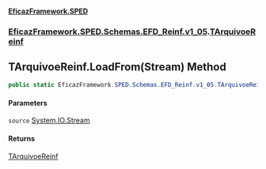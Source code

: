 #### [EficazFramework.SPED](EficazFrameworkSPED.md 'EficazFramework SPED')
### [EficazFramework.SPED.Schemas.EFD_Reinf.v1_05](EficazFramework.SPED.Schemas.EFD_Reinf.v1_05.md 'EficazFramework.SPED.Schemas.EFD_Reinf.v1_05').[TArquivoeReinf](EficazFramework.SPED.Schemas.EFD_Reinf.v1_05/TArquivoeReinf.md 'EficazFramework.SPED.Schemas.EFD_Reinf.v1_05.TArquivoeReinf')

## TArquivoeReinf.LoadFrom(Stream) Method

```csharp
public static EficazFramework.SPED.Schemas.EFD_Reinf.v1_05.TArquivoeReinf LoadFrom(System.IO.Stream source);
```
#### Parameters

<a name='EficazFramework.SPED.Schemas.EFD_Reinf.v1_05.TArquivoeReinf.LoadFrom(System.IO.Stream).source'></a>

`source` [System.IO.Stream](https://docs.microsoft.com/en-us/dotnet/api/System.IO.Stream 'System.IO.Stream')

#### Returns
[TArquivoeReinf](EficazFramework.SPED.Schemas.EFD_Reinf.v1_05/TArquivoeReinf.md 'EficazFramework.SPED.Schemas.EFD_Reinf.v1_05.TArquivoeReinf')